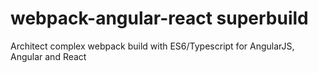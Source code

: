 # webpack-angular-react superbuild
Architect complex webpack build with ES6/Typescript for AngularJS, Angular and React

